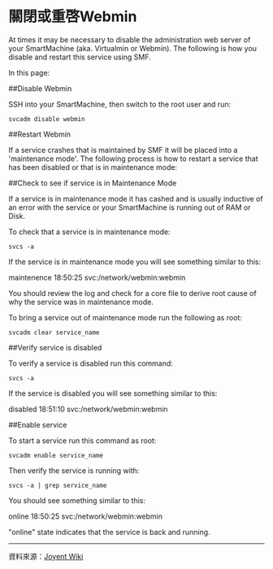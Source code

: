 關閉或重啓Webmin
===
At times it may be necessary to disable the administration web server of your SmartMachine (aka. Virtualmin or Webmin).  The following is how you disable and restart this service using SMF.

In this page:


##Disable Webmin


SSH into your SmartMachine, then switch to the root user and run:


```
svcadm disable webmin
```




##Restart Webmin


If a service crashes that is maintained by SMF it will be placed into a 'maintenance mode'.  The following process is how to restart a service that has been disabled or that is in maintenance mode:

##Check to see if service is in Maintenance Mode

If a service is in maintenance mode it has cashed and is usually inductive of an error with the service or your SmartMachine is running out of RAM or Disk.

To check that a service is in maintenance mode:


```
svcs -a
```


If the service is in maintenance mode you will see something similar to this:

maintenence 18:50:25 svc:/network/webmin:webmin

You should review the log and check for a core file to derive root cause of why the service was in maintenance mode.

To bring a service out of maintenance mode run the following as root:


```
svcadm clear service_name
```


##Verify service is disabled

To verify a service is disabled run this command:

```
svcs -a
```

If the service is disabled you will see something similar to this:

disabled 18:51:10 svc:/network/webmin:webmin

##Enable service

To start a service run this command as root:

```
svcadm enable service_name
```

Then verify the service is running with:

```
svcs -a | grep service_name
```

You should see something similar to this:

online 18:50:25 svc:/network/webmin:webmin

"online" state indicates that the service is back and running.



----
資料來源：[Joyent Wiki](http://wiki.joyent.com/display/www/Documentation+Home)
